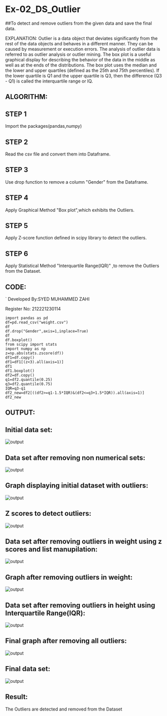 # Ex-02_DS_Outlier
##To detect and remove outliers from the given data and save the final data.

EXPLANATION:
Outlier is a data object that deviates significantly from the rest of the data objects and behaves in a different manner. They can be caused by measurement or execution errors. The analysis of outlier data is referred to as outlier analysis or outlier mining. The box plot is a useful graphical display for describing the behavior of the data in the middle as well as at the ends of the distributions. The box plot uses the median and the lower and upper quartiles (defined as the 25th and 75th percentiles). If the lower quartile is Q1 and the upper quartile is Q3, then the difference (Q3 - Q1) is called the interquartile range or IQ.

## ALGORITHM:
## STEP 1
Import the packages(pandas,numpy)

## STEP 2
Read the csv file and convert them into Dataframe.

## STEP 3
Use drop function to remove a column "Gender" from the Dataframe.

## STEP 4
Apply Graphical Method "Box plot",which exhibits the Outliers.

## STEP 5
Apply Z-score function defined in scipy library to detect the outliers.

## STEP 6
Apply Statistical Method "Interquartile Range(IQR)" ,to remove the Outliers from the Dataset.

## CODE:
`
Developed By:SYED MUHAMMED ZAHI

Register No: 212221230114
~~~
import pandas as pd
df=pd.read_csv("weight.csv")
df
df.drop("Gender",axis=1,inplace=True)
df
df.boxplot()
from scipy import stats
import numpy as np
z=np.abs(stats.zscore(df))
df1=df.copy()
df1=df1[(z<3).all(axis=1)]
df1
df1.boxplot()
df2=df.copy()
q1=df2.quantile(0.25)
q3=df2.quantile(0.75)
IQR=q3-q1
df2_new=df2[((df2>=q1-1.5*IQR)&(df2<=q3+1.5*IQR)).all(axis=1)]
df2_new
~~~

## OUTPUT:
## Initial data set:
![output](ot1.jpeg)
## Data set after removing non numerical sets:
![output](ot2.jpeg)
## Graph displaying initial dataset with outliers:
![output](ot3.jpeg)
## Z scores to detect outliers:
![output](ot4.jpeg)
## Data set after removing outliers in weight using z scores and list manupilation:
![output](ot5.jpeg)
## Graph after removing outliers in weight:
![output](ot6.jpeg)
## Data set after removing outliers in height using Interquartile Range(IQR):
![output](ot7.jpeg)
## Final graph after removing all outliers:
![output](ot8.jpeg)
## Final data set:
![output](ot9.jpeg)
## Result:
The Outliers are detected and removed from the Dataset
